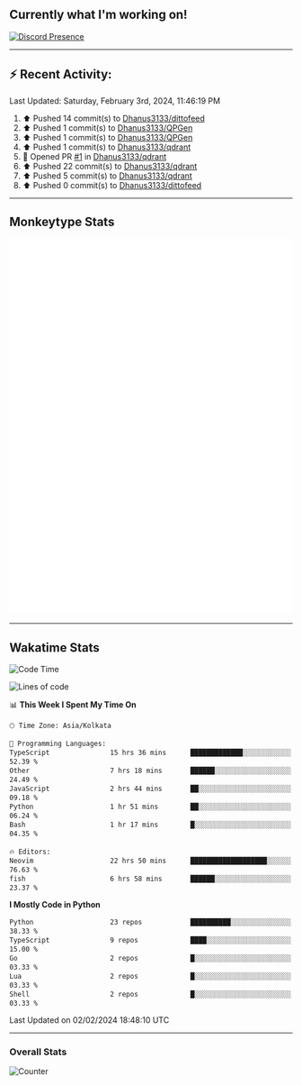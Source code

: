 ## Currently what I'm working on!
[![Discord Presence](https://lanyard.cnrad.dev/api/534981034400284712)](https://discord.com/users/534981034400284712)

---

## :zap: Recent Activity:
<!--RECENT_ACTIVITY:last_update-->
Last Updated: Saturday, February 3rd, 2024, 11:46:19 PM
<!--RECENT_ACTIVITY:last_update_end-->
<!--RECENT_ACTIVITY:start-->
1. ⬆️ Pushed 14 commit(s) to [Dhanus3133/dittofeed](https://github.com/Dhanus3133/dittofeed)<br>
2. ⬆️ Pushed 1 commit(s) to [Dhanus3133/QPGen](https://github.com/Dhanus3133/QPGen)<br>
3. ⬆️ Pushed 1 commit(s) to [Dhanus3133/QPGen](https://github.com/Dhanus3133/QPGen)<br>
4. ⬆️ Pushed 1 commit(s) to [Dhanus3133/qdrant](https://github.com/Dhanus3133/qdrant)<br>
5. 💪 Opened PR [#1](https://github.com/Dhanus3133/qdrant/pull/1) in [Dhanus3133/qdrant](https://github.com/Dhanus3133/qdrant)<br>
6. ⬆️ Pushed 22 commit(s) to [Dhanus3133/qdrant](https://github.com/Dhanus3133/qdrant)<br>
7. ⬆️ Pushed 5 commit(s) to [Dhanus3133/qdrant](https://github.com/Dhanus3133/qdrant)<br>
8. ⬆️ Pushed 0 commit(s) to [Dhanus3133/dittofeed](https://github.com/Dhanus3133/dittofeed)<br>
<!--RECENT_ACTIVITY:end-->

---

## Monkeytype Stats
<a href="https://monkeytype.com/profile/dhanus">
  <img src="https://raw.githubusercontent.com/Dhanus3133/Dhanus3133/monkeytype/monkeytype-pb.svg" alt="Monkeytype Profile" />
</a>

---

## Wakatime Stats
<!--START_SECTION:waka-->
![Code Time](http://img.shields.io/badge/Code%20Time-1%2C650%20hrs%2010%20mins-blue)

![Lines of code](https://img.shields.io/badge/From%20Hello%20World%20I%27ve%20Written-4.8%20million%20lines%20of%20code-blue)

📊 **This Week I Spent My Time On** 

```text
🕑︎ Time Zone: Asia/Kolkata

💬 Programming Languages: 
TypeScript               15 hrs 36 mins      █████████████░░░░░░░░░░░░   52.39 % 
Other                    7 hrs 18 mins       ██████░░░░░░░░░░░░░░░░░░░   24.49 % 
JavaScript               2 hrs 44 mins       ██░░░░░░░░░░░░░░░░░░░░░░░   09.18 % 
Python                   1 hr 51 mins        ██░░░░░░░░░░░░░░░░░░░░░░░   06.24 % 
Bash                     1 hr 17 mins        █░░░░░░░░░░░░░░░░░░░░░░░░   04.35 % 

🔥 Editors: 
Neovim                   22 hrs 50 mins      ███████████████████░░░░░░   76.63 % 
fish                     6 hrs 58 mins       ██████░░░░░░░░░░░░░░░░░░░   23.37 % 
```

**I Mostly Code in Python** 

```text
Python                   23 repos            ██████████░░░░░░░░░░░░░░░   38.33 % 
TypeScript               9 repos             ████░░░░░░░░░░░░░░░░░░░░░   15.00 % 
Go                       2 repos             █░░░░░░░░░░░░░░░░░░░░░░░░   03.33 % 
Lua                      2 repos             █░░░░░░░░░░░░░░░░░░░░░░░░   03.33 % 
Shell                    2 repos             █░░░░░░░░░░░░░░░░░░░░░░░░   03.33 % 
```




 Last Updated on 02/02/2024 18:48:10 UTC
<!--END_SECTION:waka-->
---

### Overall Stats

<img src="https://moe-counter.glitch.me/get/@Dhanus3133?theme=asoul" alt="Counter" />

